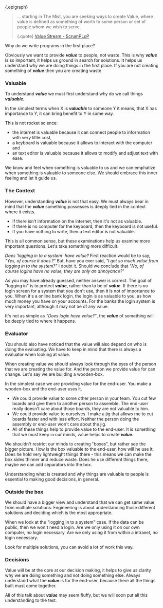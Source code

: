 {.epigraph}
> ... starting in The Mist, you are seeking ways to create Value,
> where value is defined as something of worth to some person or set
> of people whom we wish to serve.
>
> {.quote}
> [Value Stream - ScrumPLoP](https://sites.google.com/a/scrumplop.org/published-patterns/value-stream)

Why do we write programs in the first place?

Obviously we want to provide ***value*** to people, not waste.
This is why ***value*** is so important, it helps us ground in search for solutions.
It helps us understand why we are doing things in the first place.
If you are not creating something of ***value*** then you are creating waste.


### Valuable

To understand ***value*** we must first understand why do we call things ***valuable***.

In the simplest terms when X is ***valuable*** to someone Y it means,
that X has importance to Y, it can bring benefit to Y in some way.

This is not rocket science:

* the internet is valuable because it can connect people to information with very little cost,
* a keyboard is valuable because it allows to interact with the computer and
* an text editor is valuable because it allows to modify and adjust text with ease.

We know and feel when something is valuable to us and we can emphatize
when something is valuable to someone else. We should embrace this inner
feeling and let it guide us.


### The Context

However, understanding ***value*** is not that easy. We must always bear in mind
that the ***value*** something possesses is deeply tied in the context where
it exists.

* If there isn't information on the internet, then it's not as valuable.
* If there is no computer for the keyboard, then the keyboard is not useful.
* If you have nothing to write, then a text editor is not valuable.

This is all common sense, but these examinations help us examine more important
questions. Let's take something more difficult.

*Does 'logging in to a system' have value?*
First reaction would be to say, *"Yes, of course it does.?"*
But, have you ever said, *"I got so much value from logging in to the system?"*
I doubt it. Should we conclude that *"No, of course logins have no value, they are only an annoyance?"*

As you may have already guessed, neither answer is correct.
The goal of "logging in" is to protect ***value***, rather than to be of ***value***.
If there is no login screen for a system that you don't use, then it is not of
importance to you.
When it's a online bank login, the login is as valuable to you, as how much money
you have on your accounts.
For the banks the login system is very important, although it may not be of any value.

It's not as simple as *"Does login have value?"*, the ***value*** of something
will be deeply tied to where it happens.


### Evaluator

You should also have noticed that the value will also depend on who is
doing the evaluating. We have to keep in mind that there is always a evaluator
when looking at value.

When creating value we should always look through the eyes of the person
that we are creating the value for. And the person we provide value
for can change. Let's say we are building a wooden-box.

In the simplest case we are providing value for the end-user.
You make a wooden-box and the end-user uses it.

* We could provide value to some other person in your team.
You cut few boards and give them to another person to assemble.
The end-user really doesn't care about those boards, they are not valuable to him.
* We could provide value to ourselves.
I make a jig that allows me to cut boards faster and with less effort.
Neither the person doing the assembly or end-user won't care about the jig.
* All of these things help to provide value to the end-user. It is something
that we must keep in our minds, value helps to create ***value***.

We shouldn't restrict our minds to creating "boxes", but rather see the
bigger picture. How is the box valuable to the end-user, how will he use it.
Does he hold very lightweight things there - this means we can make the box
sides thinner and reduce waste. Does he use different things there, maybe we
can add separators into the box.

Understanding what is created and why things are valuable to people is
essential to making good decisions, in general.


### Outside the box

We should have a bigger view and understand that we can get same value
from multiple solutions. Engineering is about understanding those different
solutions and deciding which is the most appropriate.

When we look at the "logging in to a system" case.
If the data can be public, then we won't need a login.
Are we only using it on our own computer, no login necessary.
Are we only using it from within a intranet, no login necessary.

Look for multiple solutions, you can avoid a lot of work this way.


### Decisions

Value will be at the core at our decision making, it helps to give us clarity
why we are doing something and not doing something else.
Always understand what the ***value*** is for the end-user,
because there all the things built must come together.

All of this talk about ***value*** may seem fluffy, but we will soon put all
this understanding to the test.